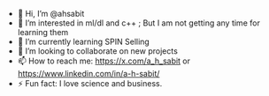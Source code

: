 - 👋 Hi, I’m @ahsabit
- 👀 I’m interested in ml/dl and c++ ; But I am not getting any time for learning them
- 🌱 I’m currently learning SPIN Selling
- 💞️ I’m looking to collaborate on new projects
- 📫 How to reach me: https://x.com/a_h_sabit or https://www.linkedin.com/in/a-h-sabit/
- ⚡ Fun fact: I love science and business.

<!---
ahsabit/ahsabit is a ✨ special ✨ repository because its `README.md` (this file) appears on your GitHub profile.
You can click the Preview link to take a look at your changes.
--->

